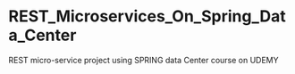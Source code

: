 # REST_Microservices_On_Spring_Data_Center
REST micro-service project using SPRING data Center course on UDEMY
